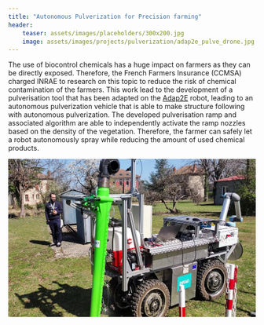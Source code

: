 ```yaml
---
title: "Autonomous Pulverization for Precision farming"
header:
    teaser: assets/images/placeholders/300x200.jpg
    image: assets/images/projects/pulverization/adap2e_pulve_drone.jpg
---
```


The use of biocontrol chemicals has a huge impact on farmers as they can be directly exposed. Therefore, the French Farmers Insurance (CCMSA) charged INRAE to research on this topic to reduce the risk of chemical contamination of the farmers. This work lead to the development of a pulverisation tool that has been adapted on the [Adap2E](/equipment/robots/adap2e.md) robot, leading to an autonomous pulverization vehicle that is able to make structure following with autonomous pulverization.
The developed pulverisation ramp and associated algorithm are able to independently activate the ramp nozzles based on the density of the vegetation. Therefore, the farmer can safely let a robot autonomously spray while reducing the amount of used chemical products.

![Adap2E with Pulverization ramp](/assets/images/projects/pulverization/adap2e_pulve.jpg)
